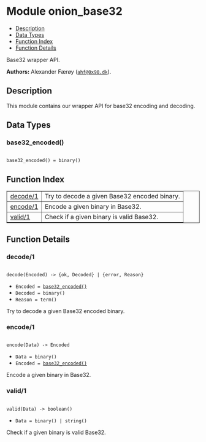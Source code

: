 

# Module onion_base32 #
* [Description](#description)
* [Data Types](#types)
* [Function Index](#index)
* [Function Details](#functions)

Base32 wrapper API.

__Authors:__ Alexander Færøy ([`ahf@0x90.dk`](mailto:ahf@0x90.dk)).

<a name="description"></a>

## Description ##
This module contains our wrapper API for base32 encoding
and decoding.

<a name="types"></a>

## Data Types ##




### <a name="type-base32_encoded">base32_encoded()</a> ###


<pre><code>
base32_encoded() = binary()
</code></pre>

<a name="index"></a>

## Function Index ##


<table width="100%" border="1" cellspacing="0" cellpadding="2" summary="function index"><tr><td valign="top"><a href="#decode-1">decode/1</a></td><td>Try to decode a given Base32 encoded binary.</td></tr><tr><td valign="top"><a href="#encode-1">encode/1</a></td><td>Encode a given binary in Base32.</td></tr><tr><td valign="top"><a href="#valid-1">valid/1</a></td><td>Check if a given binary is valid Base32.</td></tr></table>


<a name="functions"></a>

## Function Details ##

<a name="decode-1"></a>

### decode/1 ###

<pre><code>
decode(Encoded) -&gt; {ok, Decoded} | {error, Reason}
</code></pre>

<ul class="definitions"><li><code>Encoded = <a href="#type-base32_encoded">base32_encoded()</a></code></li><li><code>Decoded = binary()</code></li><li><code>Reason = term()</code></li></ul>

Try to decode a given Base32 encoded binary.

<a name="encode-1"></a>

### encode/1 ###

<pre><code>
encode(Data) -&gt; Encoded
</code></pre>

<ul class="definitions"><li><code>Data = binary()</code></li><li><code>Encoded = <a href="#type-base32_encoded">base32_encoded()</a></code></li></ul>

Encode a given binary in Base32.

<a name="valid-1"></a>

### valid/1 ###

<pre><code>
valid(Data) -&gt; boolean()
</code></pre>

<ul class="definitions"><li><code>Data = binary() | string()</code></li></ul>

Check if a given binary is valid Base32.

